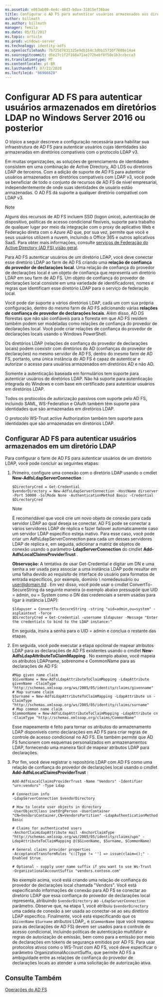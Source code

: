 ```yaml
---
ms.assetid: e863ab80-4e4c-48d3-bdaa-31815ef36bae
title: Configurar o AD FS para autenticar usuários armazenados nos diretórios do LDAP
author: billmath
ms.author: billmath
manager: femila
ms.date: 05/31/2017
ms.topic: article
ms.prod: windows-server
ms.technology: identity-adfs
ms.openlocfilehash: 7b725d7831325e9db164c3dbb15730f7680e14a4
ms.sourcegitcommit: d5e27c1f2f168a71ae272bebf8f50e1b3ccbcca3
ms.translationtype: MT
ms.contentlocale: pt-BR
ms.lasthandoff: 07/23/2020
ms.locfileid: "86966628"
---
```

# <a name="configure-ad-fs-to-authenticate-users-stored-in-ldap-directories-in-windows-server-2016-or-later"></a>Configurar AD FS para autenticar usuários armazenados em diretórios LDAP no Windows Server 2016 ou posterior

O tópico a seguir descreve a configuração necessária para habilitar sua infraestrutura de AD FS para autenticar usuários cujas identidades são armazenadas em diretórios compatíveis com o protocolo LDAP v3.

Em muitas organizações, as soluções de gerenciamento de identidades consistem em uma combinação de Active Directory, AD LDS ou diretórios LDAP de terceiros. Com a adição de suporte de AD FS para autenticar usuários armazenados em diretórios compatíveis com LDAP v3, você pode se beneficiar de todo o conjunto de recursos de AD FS de nível empresarial, independentemente de onde suas identidades de usuário estão armazenadas. O AD FS dá suporte a qualquer diretório compatível com LDAP v3.

> [!NOTE]
> Alguns dos recursos de AD FS incluem SSO (logon único), autenticação de dispositivo, políticas de acesso condicional flexíveis, suporte para trabalho de qualquer lugar por meio da integração com o proxy de aplicativo Web e Federação direta com o Azure AD que, por sua vez, permite que você e seus usuários utilizem a nuvem, incluindo o Office 365 e outros aplicativos SaaS.  Para obter mais informações, consulte [serviços de Federação do Active Directory (AD FS) visão geral](../ad-fs-overview.md).

Para AD FS autenticar usuários de um diretório LDAP, você deve conectar esse diretório LDAP ao farm de AD FS criando uma **relação de confiança do provedor de declarações local**.  Uma relação de confiança do provedor de declarações local é um objeto de confiança que representa um diretório LDAP em seu farm de AD FS. Um objeto de confiança do provedor de declarações local consiste em uma variedade de identificadores, nomes e regras que identificam esse diretório LDAP para o serviço de federação local.

Você pode dar suporte a vários diretórios LDAP, cada um com sua própria configuração, dentro do mesmo farm de AD FS adicionando várias **relações de confiança de provedor de declarações locais**. Além disso, AD DS florestas que não são confiáveis para a floresta em que AD FS residem também podem ser modeladas como relações de confiança do provedor de declarações local. Você pode criar relações de confiança do provedor de declarações locais usando o Windows PowerShell.

Os diretórios LDAP (relações de confiança do provedor de declarações locais) podem coexistir com diretórios do AD (confianças do provedor de declarações) no mesmo servidor de AD FS, dentro do mesmo farm de AD FS, portanto, uma única instância do AD FS é capaz de autenticar e autorizar o acesso para usuários armazenados em diretórios AD e não AD.

Somente a autenticação baseada em formulários tem suporte para autenticar usuários de diretórios LDAP. Não há suporte para autenticação integrada do Windows e com base em certificado para autenticar usuários em diretórios LDAP.

Todos os protocolos de autorização passivos com suporte pelo AD FS, incluindo SAML, WS-Federation e OAuth também têm suporte para identidades que são armazenadas em diretórios LDAP.

O protocolo WS-Trust active Authorization também tem suporte para identidades que são armazenadas em diretórios LDAP.

## <a name="configure-ad-fs-to-authenticate-users-stored-in-an-ldap-directory"></a>Configurar AD FS para autenticar usuários armazenados em um diretório LDAP
Para configurar o farm de AD FS para autenticar usuários de um diretório LDAP, você pode concluir as seguintes etapas:

1. Primeiro, configure uma conexão com o diretório LDAP usando o cmdlet **New-AdfsLdapServerConnection** :

   ```
   $DirectoryCred = Get-Credential
   $vendorDirectory = New-AdfsLdapServerConnection -HostName dirserver -Port 50000 -SslMode None -AuthenticationMethod Basic -Credential $DirectoryCred
   ```

   > [!NOTE]
   > É recomendável que você crie um novo objeto de conexão para cada servidor LDAP ao qual deseja se conectar. AD FS pode se conectar a vários servidores LDAP de réplica e fazer failover automaticamente caso um servidor LDAP específico esteja inativo. Para esse caso, você pode criar um AdfsLdapServerConnection para cada um desses servidores LDAP de réplica e, em seguida, adicionar a matriz de objetos de conexão usando o parâmetro-**LdapServerConnection** do cmdlet **Add-AdfsLocalClaimsProviderTrust** .

   **Observação:** A tentativa de usar Get-Credential e digitar um DN e uma senha a ser usada para associar a uma instância LDAP pode resultar em uma falha devido ao requisito de interface do usuário para formatos de entrada específicos, por exemplo, domínio \ nomedeusuário ou user@domain.tld . Em vez disso, você pode usar o cmdlet ConvertTo-SecureString da seguinte maneira (o exemplo abaixo pressupõe que UID = admin, ou = System como o DN das credenciais a serem usadas para ligar à instância LDAP):

   ```
   $ldapuser = ConvertTo-SecureString -string "uid=admin,ou=system" -asplaintext -force
   $DirectoryCred = Get-Credential -username $ldapuser -Message "Enter the credentials to bind to the LDAP instance:"
   ```

   Em seguida, insira a senha para o UID = admin e conclua o restante das etapas.

2. Em seguida, você pode executar a etapa opcional de mapear atributos LDAP para as declarações de AD FS existentes usando o cmdlet **New-AdfsLdapAttributeToClaimMapping** . No exemplo abaixo, você mapeia os atributos LDAPname, sobrenome e CommonName para as declarações de AD FS:

   ```
   #Map given name claim
   $GivenName = New-AdfsLdapAttributeToClaimMapping -LdapAttribute givenName -ClaimType "http://schemas.xmlsoap.org/ws/2005/05/identity/claims/givenname"
   # Map surname claim
   $Surname = New-AdfsLdapAttributeToClaimMapping -LdapAttribute sn -ClaimType "http://schemas.xmlsoap.org/ws/2005/05/identity/claims/surname"
   # Map common name claim
   $CommonName = New-AdfsLdapAttributeToClaimMapping -LdapAttribute cn -ClaimType "http://schemas.xmlsoap.org/claims/CommonName"
   ```

   Esse mapeamento é feito para tornar os atributos do armazenamento LDAP disponíveis como declarações em AD FS para criar regras de controle de acesso condicional no AD FS. Ele também permite que AD FS funcionem com esquemas personalizados em armazenamentos LDAP, fornecendo uma maneira fácil de mapear atributos LDAP para declarações.

3. Por fim, você deve registrar o repositório LDAP com AD FS como uma relação de confiança do provedor de declarações local usando o cmdlet **Add-AdfsLocalClaimsProviderTrust** :

   ```
   Add-AdfsLocalClaimsProviderTrust -Name "Vendors" -Identifier "urn:vendors" -Type Ldap

   # Connection info
   -LdapServerConnection $vendorDirectory 

   # How to locate user objects in directory
   -UserObjectClass inetOrgPerson -UserContainer "CN=VendorsContainer,CN=VendorsPartition" -LdapAuthenticationMethod Basic 

   # Claims for authenticated users
   -AnchorClaimLdapAttribute mail -AnchorClaimType "http://schemas.xmlsoap.org/ws/2005/05/identity/claims/upn" -LdapAttributeToClaimMapping @($GivenName, $Surname, $CommonName) 

   # General claims provider properties
   -AcceptanceTransformRules "c:[Type != ''] => issue(claim=c);" -Enabled $true 

   # Optional - supply user name suffix if you want to use Ws-Trust
   -OrganizationalAccountSuffix "vendors.contoso.com"
   ```

   No exemplo acima, você está criando uma relação de confiança do provedor de declarações local chamada "Vendors". Você está especificando informações de conexão para AD FS se conectar ao diretório LDAP que essa confiança do provedor de declarações local representa, atribuindo `$vendorDirectory` ao `-LdapServerConnection` parâmetro. Observe que, na etapa 1, você atribuiu `$vendorDirectory` uma cadeia de conexão a ser usada ao conectar-se ao seu diretório LDAP específico. Finalmente, você está especificando que os `$GivenName` `$Surname` atributos LDAP,, e `$CommonName` (que você mapeou para as declarações de AD FS) devem ser usados para o controle de acesso condicional, incluindo políticas de autenticação multifator e regras de autorização de emissão, bem como para a emissão por meio de declarações em tokens de segurança emitidos por AD FS. Para usar protocolos ativos como o WS-Trust com AD FS, você deve especificar o parâmetro OrganizationalAccountSuffix, que permite AD FS a ambiguidade entre as relações de confiança do provedor de declarações locais ao atender a uma solicitação de autorização ativa.

## <a name="see-also"></a>Consulte Também
[Operações do AD FS](../ad-fs-operations.md)
